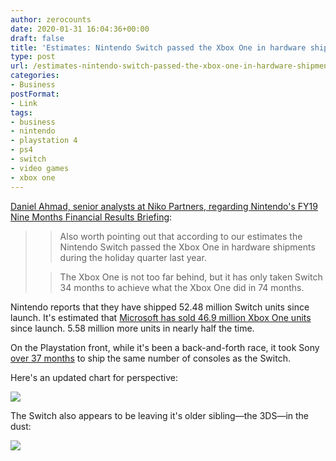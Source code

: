 ```yaml
---
author: zerocounts
date: 2020-01-31 16:04:36+00:00
draft: false
title: 'Estimates: Nintendo Switch passed the Xbox One in hardware shipments'
type: post
url: /estimates-nintendo-switch-passed-the-xbox-one-in-hardware-shipments/
categories:
- Business
postFormat:
- Link
tags:
- business
- nintendo
- playstation 4
- ps4
- switch
- video games
- xbox one
---
```





[Daniel Ahmad, senior analysts at Niko Partners, regarding Nintendo's FY19 Nine Months Financial Results Briefing](https://twitter.com/zhugeex/status/1222791665624190979?s=21):






<blockquote>

> 
> Also worth pointing out that according to our estimates the Nintendo Switch passed the Xbox One in hardware shipments during the holiday quarter last year.
> 
> 

> 
> The Xbox One is not too far behind, but it has only taken Switch 34 months to achieve what the Xbox One did in 74 months.
> 
> 
</blockquote>






Nintendo reports that they have shipped 52.48 million Switch units since launch. It's estimated that [Microsoft has sold 46.9 million Xbox One units](https://www.cnbc.com/2019/10/08/why-microsoft-xbox-isnt-as-popular-in-japan-as-sonys-playstation.html) since launch. 5.58 million more units in nearly half the time.







On the Playstation front, while it's been a back-and-forth race, it took Sony [over 37 months](https://www.sie.com/en/corporate/release/2016/161207b.html) to ship the same number of consoles as the Switch.







Here's an updated chart for perspective:





![](https://www.zerocounts.net/wp-content/uploads/2020/01/image.png)






The Switch also appears to be leaving it's older sibling—the 3DS—in the dust:





![](https://www.zerocounts.net/wp-content/uploads/2020/01/image-1.png)


